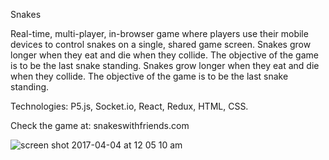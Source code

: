 Snakes


Real-time, multi-player, in-browser game where players use their mobile devices to control snakes on a single, shared game screen. Snakes grow longer when they eat and die when they collide. The objective of the game is to be the last snake standing. Snakes grow longer when they eat and die when they collide. The objective of the game is to be the last snake standing.  

Technologies: P5.js, Socket.io, React, Redux, HTML, CSS.

Check the game at: snakeswithfriends.com

![screen shot 2017-04-04 at 12 05 10 am](https://cloud.githubusercontent.com/assets/18404383/24641110/b7be9bcc-18ca-11e7-90d0-9b89a387ac8e.png)
